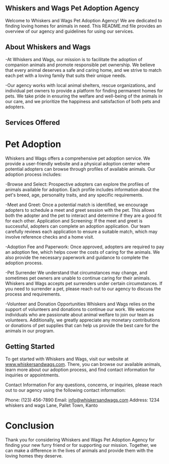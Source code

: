 ## Whiskers and Wags Pet Adoption Agency
Welcome to Whiskers and Wags Pet Adoption Agency! We are dedicated to finding loving homes for animals in need. This README.md file provides an overview of our agency and guidelines for using our services.

## About Whiskers and Wags
-At Whiskers and Wags, our mission is to facilitate the adoption of companion animals and promote responsible pet ownership. We believe that every animal deserves a safe and caring home, and we strive to match each pet with a loving family that suits their unique needs.

-Our agency works with local animal shelters, rescue organizations, and individual pet owners to provide a platform for finding permanent homes for pets. We take pride in ensuring the welfare and well-being of the animals in our care, and we prioritize the happiness and satisfaction of both pets and adopters.

## Services Offered
# Pet Adoption
Whiskers and Wags offers a comprehensive pet adoption service. We provide a user-friendly website and a physical adoption center where potential adopters can browse through profiles of available animals. Our adoption process includes:

-Browse and Select: Prospective adopters can explore the profiles of animals available for adoption. Each profile includes information about the pet's breed, age, personality traits, and any specific requirements.

-Meet and Greet: Once a potential match is identified, we encourage adopters to schedule a meet and greet session with the pet. This allows both the adopter and the pet to interact and determine if they are a good fit for each other.
Application and Screening: If the meet and greet is successful, adopters can complete an adoption application. Our team carefully reviews each application to ensure a suitable match, which may involve reference checks and a home visit.

-Adoption Fee and Paperwork: Once approved, adopters are required to pay an adoption fee, which helps cover the costs of caring for the animals. We also provide the necessary paperwork and guidance to complete the adoption process.

-Pet Surrender
We understand that circumstances may change, and sometimes pet owners are unable to continue caring for their animals. Whiskers and Wags accepts pet surrenders under certain circumstances. If you need to surrender a pet, please reach out to our agency to discuss the process and requirements.

-Volunteer and Donation Opportunities
Whiskers and Wags relies on the support of volunteers and donations to continue our work. We welcome individuals who are passionate about animal welfare to join our team as volunteers. Additionally, we greatly appreciate any monetary contributions or donations of pet supplies that can help us provide the best care for the animals in our program.

## Getting Started
To get started with Whiskers and Wags, visit our website at www.whiskersandwags.com. There, you can browse our available animals, learn more about our adoption process, and find contact information for inquiries or appointments.

Contact Information
For any questions, concerns, or inquiries, please reach out to our agency using the following contact information:

Phone: (123) 456-7890
Email: info@whiskersandwags.com
Address: 1234 whiskers and wags Lane, Pallet Town, Kanto

# Conclusion
Thank you for considering Whiskers and Wags Pet Adoption Agency for finding your new furry friend or for supporting our mission. Together, we can make a difference in the lives of animals and provide them with the loving homes they deserve.